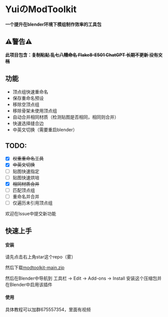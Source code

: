 # YuiのModToolkit
**一个提升在blender环境下模组制作效率的工具包**

## :warning:警告:warning:

**此项目包含：~~复制粘贴
乱七八糟命名
Flake8-E501
ChatGPT
长期不更新
没有文档~~**

## 功能
- 顶点组快速重命名
- 保存重命名预设
- 移除空顶点组
- 移除骨架未使用顶点组
- 自动合并相同材质（检测贴图是否相同，相同则合并）
- 快速选择缝合边
- 中英文切换（需要重启blender）

## TODO:
- [x] ~~权重重命名工具~~
- [x] ~~中英文切换~~
- [ ] 贴图快速指定
- [ ] 贴图快速烘培
- [x] ~~相同材质合并~~
- [ ] 匹配顶点组
- [ ] 重命名并合并
- [ ] 仅遍历未引用顶点组

欢迎在Issue中提交新功能

## 快速上手
#### 安装
<!-- Place this tag where you want the button to render. -->
请先点击右上角star这个repo（雾）

然后下载[modtoolkit-main.zip](https://github.com/0w0-Yui/modtoolkit/archive/refs/heads/main.zip)

然后在Blender中导航到 工具栏 -> Edit -> Add-ons -> Install 安装这个压缩包并在Blender中启用该插件
<!---#### 顶点组重命名工具
首先确保**游戏骨骼和模组用的模型**已经指定
[![pointer guide](https://raw.githubusercontent.com/0w0-Yui/modtoolkit/modtoolkit-main/readme_assets/1.png "pointer guide")](https://raw.githubusercontent.com/0w0-Yui/modtoolkit/modtoolkit-main/readme_assets/1.png "pointer guide")
且确保模型有骨骼修改器
[![pointer guide](https://raw.githubusercontent.com/0w0-Yui/modtoolkit/modtoolkit-main/readme_assets/2.png "pointer guide")](https://raw.githubusercontent.com/0w0-Yui/modtoolkit/modtoolkit-main/readme_assets/2.png "armature modifier")
--->
#### 使用
具体教程可以加群675557354，里面有视频


